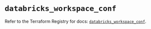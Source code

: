 # `databricks_workspace_conf`

Refer to the Terraform Registry for docs: [`databricks_workspace_conf`](https://registry.terraform.io/providers/databricks/databricks/1.55.0/docs/resources/workspace_conf).
